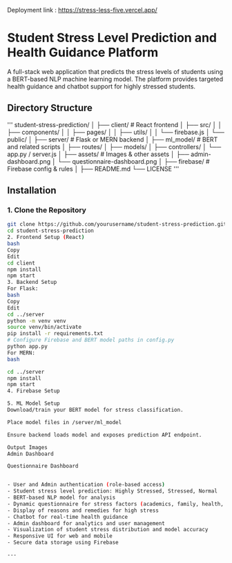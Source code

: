 Deployment link : https://stress-less-five.vercel.app/
# Student Stress Level Prediction and Health Guidance Platform

A full-stack web application that predicts the stress levels of students using a BERT-based NLP machine learning model. The platform provides targeted health guidance and chatbot support for highly stressed students.

## Directory Structure
'''
student-stress-prediction/
│
├── client/ # React frontend
│ ├── src/
│ │ ├── components/
│ │ ├── pages/
│ │ ├── utils/
│ │ └── firebase.js
│ └── public/
│
├── server/ # Flask or MERN backend
│ ├── ml_model/ # BERT and related scripts
│ ├── routes/
│ ├── models/
│ ├── controllers/
│ └── app.py / server.js
│
├── assets/ # Images & other assets
│ ├── admin-dashboard.png
│ └── questionnaire-dashboard.png
│
├── firebase/ # Firebase config & rules
│
├── README.md
└── LICENSE
'''

## Installation

### 1. Clone the Repository

```bash
git clone https://github.com/yourusername/student-stress-prediction.git
cd student-stress-prediction
2. Frontend Setup (React)
bash
Copy
Edit
cd client
npm install
npm start
3. Backend Setup
For Flask:
bash
Copy
Edit
cd ../server
python -m venv venv
source venv/bin/activate
pip install -r requirements.txt
# Configure Firebase and BERT model paths in config.py
python app.py
For MERN:
bash

cd ../server
npm install
npm start
4. Firebase Setup

5. ML Model Setup
Download/train your BERT model for stress classification.

Place model files in /server/ml_model

Ensure backend loads model and exposes prediction API endpoint.

Output Images
Admin Dashboard

Questionnaire Dashboard


- User and Admin authentication (role-based access)
- Student stress level prediction: Highly Stressed, Stressed, Normal
- BERT-based NLP model for analysis
- Dynamic questionnaire for stress factors (academics, family, health, etc.)
- Display of reasons and remedies for high stress
- Chatbot for real-time health guidance
- Admin dashboard for analytics and user management
- Visualization of student stress distribution and model accuracy
- Responsive UI for web and mobile
- Secure data storage using Firebase

---

